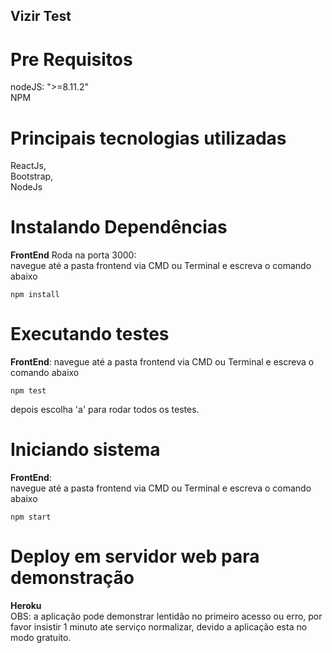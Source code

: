 ## Vizir Test

# Pre Requisitos
nodeJS: ">=8.11.2"  
NPM

# Principais tecnologias utilizadas
ReactJs,   
Bootstrap,    
NodeJs 

# Instalando Dependências

**FrontEnd** Roda na porta 3000:  
navegue até a pasta frontend via CMD ou Terminal e escreva o comando abaixo  
```
npm install
```
# Executando testes  
**FrontEnd**:
navegue até a pasta frontend via CMD ou Terminal e escreva o comando abaixo 
```
npm test
```
depois escolha 'a' para rodar todos os testes.

# Iniciando sistema  
**FrontEnd**:  
navegue até a pasta frontend via CMD ou Terminal e escreva o comando abaixo  
```
npm start
```

# Deploy em servidor web para demonstração
**Heroku**  
OBS: a aplicação pode demonstrar lentidão no primeiro acesso ou erro, por favor insistir 1 minuto ate serviço normalizar, devido a aplicação esta no modo gratuito.
